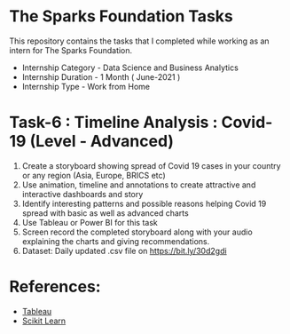# The Sparks Foundation Tasks

This repository contains the tasks that I completed while working as an intern for The Sparks Foundation.

- Internship Category - Data Science and Business Analytics
- Internship Duration - 1 Month ( June-2021 )
- Internship Type - Work from Home

# Task-6 : Timeline Analysis : Covid-19 (Level - Advanced)
1. Create a storyboard showing spread of Covid 19 cases in your country or any region (Asia, Europe, BRICS etc)
2. Use animation, timeline and annotations to create attractive and interactive dashboards and story
3. Identify interesting patterns and possible reasons helping Covid 19 spread with basic as well as advanced charts
4. Use Tableau or Power BI for this task
5. Screen record the completed storyboard along with your audio explaining the charts and giving recommendations.
6. Dataset: Daily updated .csv file on https://bit.ly/30d2gdi

# References:
- [Tableau](https://help.tableau.com/v2018.3/offline/en-us/tableau_desktop.pdf)  
- [Scikit Learn](https://scikit-learn.org/stable/)
